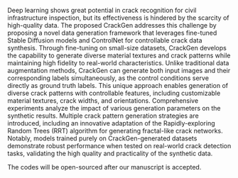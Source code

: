 Deep learning shows great potential in crack recognition for civil infrastructure inspection, but its effectiveness is hindered by the scarcity of high-quality data. The proposed CrackGen addresses this challenge by proposing a novel data generation framework that leverages fine-tuned Stable Diffusion models and ControlNet for controllable crack data synthesis. Through fine-tuning on small-size datasets, CrackGen develops the capability to generate diverse material textures and crack patterns while maintaining high fidelity to real-world characteristics. Unlike traditional data augmentation methods, CrackGen can generate both input images and their corresponding labels simultaneously, as the control conditions serve directly as ground truth labels. This unique approach enables generation of diverse crack patterns with controllable features, including customizable material textures, crack widths, and orientations. Comprehensive experiments analyze the impact of various generation parameters on the synthetic results. Multiple crack pattern generation strategies are introduced, including an innovative adaptation of the Rapidly-exploring Random Trees (RRT) algorithm for generating fractal-like crack networks. Notably, models trained purely on CrackGen-generated datasets demonstrate robust performance when tested on real-world crack detection tasks, validating the high quality and practicality of the synthetic data. 

The codes will be open-sourced after our manuscript is accepted.
